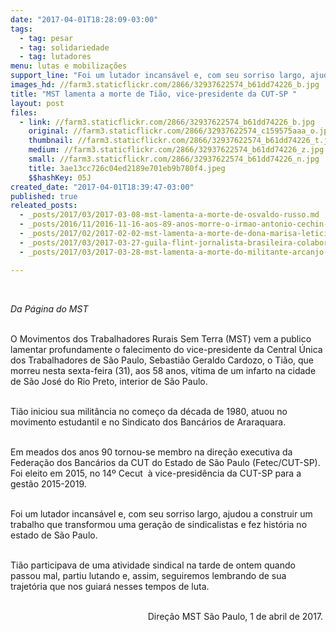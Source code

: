 ```yaml
---
date: "2017-04-01T18:28:09-03:00"
tags:
  - tag: pesar
  - tag: solidariedade
  - tag: lutadores
menu: lutas e mobilizações
support_line: "Foi um lutador incansável e, com seu sorriso largo, ajudou a construir um trabalho que transformou uma geração de sindicalistas e fez história no estado de São Paulo\n\n"
images_hd: //farm3.staticflickr.com/2866/32937622574_b61dd74226_b.jpg
title: "MST lamenta a morte de Tião, vice-presidente da CUT-SP "
layout: post
files:
  - link: //farm3.staticflickr.com/2866/32937622574_b61dd74226_b.jpg
    original: //farm3.staticflickr.com/2866/32937622574_c159575aaa_o.jpg
    thumbnail: //farm3.staticflickr.com/2866/32937622574_b61dd74226_t.jpg
    medium: //farm3.staticflickr.com/2866/32937622574_b61dd74226_z.jpg
    small: //farm3.staticflickr.com/2866/32937622574_b61dd74226_n.jpg
    title: 3ae13cc726c04ed2189e701eb9b780f4.jpeg
    $$hashKey: 05J
created_date: "2017-04-01T18:39:47-03:00"
published: true
releated_posts:
  - _posts/2017/03/2017-03-08-mst-lamenta-a-morte-de-osvaldo-russo.md
  - _posts/2016/11/2016-11-16-aos-89-anos-morre-o-irmao-antonio-cechin-um-lutador-dos-movimentos-populares.md
  - _posts/2017/02/2017-02-02-mst-lamenta-a-morte-de-dona-marisa-leticia.md
  - _posts/2017/03/2017-03-27-guila-flint-jornalista-brasileira-colaboradora-de-opera-mundi-em-israel-morre-aos-62-anos.md
  - _posts/2017/03/2017-03-28-mst-lamenta-a-morte-do-militante-arcanjo-neto.md

---
```

<p>&nbsp;</p>

<p><em>Da P&aacute;gina do MST&nbsp;</em></p>

<p><br />
O Movimentos dos Trabalhadores Rurais Sem Terra (MST) vem a publico lamentar profundamente o falecimento do vice-presidente da Central &Uacute;nica dos Trabalhadores de S&atilde;o Paulo, Sebasti&atilde;o Geraldo Cardozo, o Ti&atilde;o, que morreu nesta sexta-feira (31), aos 58 anos, v&iacute;tima de um infarto na cidade de S&atilde;o Jos&eacute; do Rio Preto, interior de S&atilde;o Paulo.&nbsp;</p>

<p><br />
Ti&atilde;o iniciou sua milit&acirc;ncia no come&ccedil;o da d&eacute;cada de 1980, atuou no movimento estudantil e no Sindicato dos Banc&aacute;rios de Araraquara.</p>

<p><br />
Em meados dos anos 90 tornou-se membro na dire&ccedil;&atilde;o executiva da Federa&ccedil;&atilde;o dos Banc&aacute;rios da CUT do Estado de S&atilde;o Paulo (Fetec/CUT-SP). Foi eleito em 2015, no 14&ordm; Cecut &nbsp;&agrave; vice-presid&ecirc;ncia da CUT-SP para a gest&atilde;o 2015-2019.&nbsp;</p>

<p><br />
Foi um lutador incans&aacute;vel e, com seu sorriso largo, ajudou a construir um trabalho que transformou uma gera&ccedil;&atilde;o de sindicalistas e fez hist&oacute;ria no estado de S&atilde;o Paulo.</p>

<p><br />
Ti&atilde;o participava de uma atividade sindical na tarde de ontem quando passou mal, partiu lutando e, assim, seguiremos lembrando de sua trajet&oacute;ria que nos guiar&aacute; nesses tempos de luta.<br />
&nbsp;</p>

<p style="text-align: right;">Dire&ccedil;&atilde;o MST S&atilde;o Paulo, 1 de abril de 2017.&nbsp;</p>

<p style="text-align: right;">&nbsp;</p>
